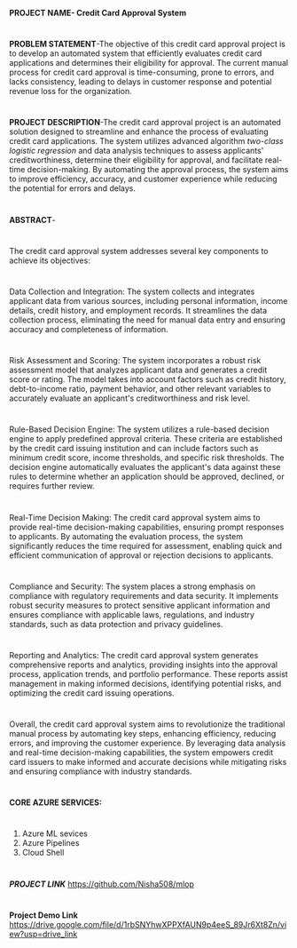 **PROJECT NAME- Credit Card Approval System**
#
**PROBLEM STATEMENT**-The objective of this credit card approval project is to develop an automated system that efficiently evaluates credit card applications and determines their eligibility for approval. The current manual process for credit card approval is time-consuming, prone to errors, and lacks consistency, leading to delays in customer response and potential revenue loss for the organization.

#
**PROJECT DESCRIPTION**-The credit card approval project is an automated solution designed to streamline and enhance the process of evaluating credit card applications. The system utilizes advanced algorithm _two-class logistic regression_ and data analysis techniques to assess applicants' creditworthiness, determine their eligibility for approval, and facilitate real-time decision-making. By automating the approval process, the system aims to improve efficiency, accuracy, and customer experience while reducing the potential for errors and delays.
#

**ABSTRACT**-
#
The credit card approval system addresses several key components to achieve its objectives:
#

Data Collection and Integration: The system collects and integrates applicant data from various sources, including personal information, income details, credit history, and employment records. It streamlines the data collection process, eliminating the need for manual data entry and ensuring accuracy and completeness of information.
#

Risk Assessment and Scoring: The system incorporates a robust risk assessment model that analyzes applicant data and generates a credit score or rating. The model takes into account factors such as credit history, debt-to-income ratio, payment behavior, and other relevant variables to accurately evaluate an applicant's creditworthiness and risk level.
#

Rule-Based Decision Engine: The system utilizes a rule-based decision engine to apply predefined approval criteria. These criteria are established by the credit card issuing institution and can include factors such as minimum credit score, income thresholds, and specific risk thresholds. The decision engine automatically evaluates the applicant's data against these rules to determine whether an application should be approved, declined, or requires further review.
#

Real-Time Decision Making: The credit card approval system aims to provide real-time decision-making capabilities, ensuring prompt responses to applicants. By automating the evaluation process, the system significantly reduces the time required for assessment, enabling quick and efficient communication of approval or rejection decisions to applicants.
#

Compliance and Security: The system places a strong emphasis on compliance with regulatory requirements and data security. It implements robust security measures to protect sensitive applicant information and ensures compliance with applicable laws, regulations, and industry standards, such as data protection and privacy guidelines.
#

Reporting and Analytics: The credit card approval system generates comprehensive reports and analytics, providing insights into the approval process, application trends, and portfolio performance. These reports assist management in making informed decisions, identifying potential risks, and optimizing the credit card issuing operations.
#

Overall, the credit card approval system aims to revolutionize the traditional manual process by automating key steps, enhancing efficiency, reducing errors, and improving the customer experience. By leveraging data analysis and real-time decision-making capabilities, the system empowers credit card issuers to make informed and accurate decisions while mitigating risks and ensuring compliance with industry standards.

# 
**CORE AZURE SERVICES:**
#
1) Azure ML sevices
2) Azure Pipelines
3) Cloud Shell
#
_**PROJECT LINK**_
https://github.com/Nisha508/mlop
#
**Project Demo Link**
https://drive.google.com/file/d/1rbSNYhwXPPXfAUN9p4eeS_89Jr6Xt8Zn/view?usp=drive_link
